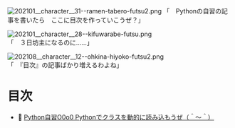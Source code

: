 ![202101__character__31--ramen-tabero-futsu2.png](https://crieit.now.sh/upload_images/5b53e954894672b36c716412a272826b62de89a592a5e.png)
「　Pythonの自習の記事を書いたら　ここに目次を作っていこうぜ？」  

![202101__character__28--kifuwarabe-futsu.png](https://crieit.now.sh/upload_images/e846bc7782a0e037a1665e6b3d51b02462de89d208779.png)  
「　３日坊主になるのに……」  

![202108__character__12--ohkina-hiyoko-futsu2.png](https://crieit.now.sh/upload_images/31f0f35be3a4b6b05ce597c7aab702b762de89e40f92a.png)  
「　『目次』の記事ばかり増えるわよね」  

# 目次

* 📖 [Python自習O0o0 Pythonでクラスを動的に読み込もうぜ（＾～＾）](https://crieit.net/posts/Python-62de830e6dd8e)